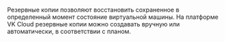 Резервные копии позволяют восстановить сохраненное в определенный момент состояние виртуальной машины. На платформе VK Cloud резервные копии можно создавать вручную или автоматически, в соответствии с планом.